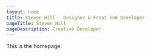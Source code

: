 ```yaml
---
layout: home
title: Steven Hill - Designer & Front End Developer
pageTitle: Steven Hill
pageDescription: Creative Developer
---
```

This is the homepage.